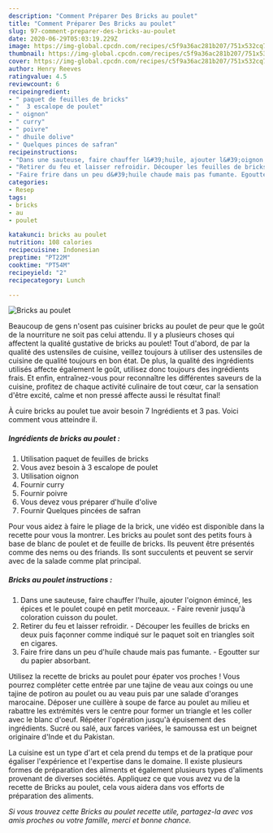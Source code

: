 ```yaml
---
description: "Comment Préparer Des Bricks au poulet"
title: "Comment Préparer Des Bricks au poulet"
slug: 97-comment-preparer-des-bricks-au-poulet
date: 2020-06-29T05:03:19.229Z
image: https://img-global.cpcdn.com/recipes/c5f9a36ac281b207/751x532cq70/bricks-au-poulet-photo-principale-de-la-recette.jpg
thumbnail: https://img-global.cpcdn.com/recipes/c5f9a36ac281b207/751x532cq70/bricks-au-poulet-photo-principale-de-la-recette.jpg
cover: https://img-global.cpcdn.com/recipes/c5f9a36ac281b207/751x532cq70/bricks-au-poulet-photo-principale-de-la-recette.jpg
author: Henry Reeves
ratingvalue: 4.5
reviewcount: 6
recipeingredient:
- " paquet de feuilles de bricks"
- "  3 escalope de poulet"
- " oignon"
- " curry"
- " poivre"
- " dhuile dolive"
- " Quelques pinces de safran"
recipeinstructions:
- "Dans une sauteuse, faire chauffer l&#39;huile, ajouter l&#39;oignon émincé, les épices et le poulet coupé en petit morceaux. Faire revenir jusqu&#39;à coloration cuisson du poulet."
- "Retirer du feu et laisser refroidir. Découper les feuilles de bricks en deux puis façonner comme indiqué sur le paquet soit en triangles soit en cigares."
- "Faire frire dans un peu d&#39;huile chaude mais pas fumante. Egoutter sur du papier absorbant."
categories:
- Resep
tags:
- bricks
- au
- poulet

katakunci: bricks au poulet 
nutrition: 108 calories
recipecuisine: Indonesian
preptime: "PT22M"
cooktime: "PT54M"
recipeyield: "2"
recipecategory: Lunch

---
```



![Bricks au poulet](https://img-global.cpcdn.com/recipes/c5f9a36ac281b207/751x532cq70/bricks-au-poulet-photo-principale-de-la-recette.jpg)

Beaucoup de gens n'osent pas cuisiner bricks au poulet de peur que le goût de la nourriture ne soit pas celui attendu. Il y a plusieurs choses qui affectent la qualité gustative de bricks au poulet! Tout d'abord, de par la qualité des ustensiles de cuisine, veillez toujours à utiliser des ustensiles de cuisine de qualité toujours en bon état. De plus, la qualité des ingrédients utilisés affecte également le goût, utilisez donc toujours des ingrédients frais. Et enfin, entraînez-vous pour reconnaître les différentes saveurs de la cuisine, profitez de chaque activité culinaire de tout cœur, car la sensation d'être excité, calme et non pressé affecte aussi le résultat final!

<!--inarticleads1-->

À cuire bricks au poulet tue avoir besoin 7 Ingrédients et 3 pas. Voici comment vous atteindre il.

##### Ingrédients de bricks au poulet :

1. Utilisation  paquet de feuilles de bricks
1. Vous avez besoin  à 3 escalope de poulet
1. Utilisation  oignon
1. Fournir  curry
1. Fournir  poivre
1. Vous devez vous préparer  d&#39;huile d&#39;olive
1. Fournir  Quelques pincées de safran


Pour vous aidez à faire le pliage de la brick, une vidéo est disponible dans la recette pour vous la montrer. Les bricks au poulet sont des petits fours à base de blanc de poulet et de feuille de bricks. Ils peuvent être présentés comme des nems ou des friands. Ils sont succulents et peuvent se servir avec de la salade comme plat principal. 

<!--inarticleads2-->

##### Bricks au poulet instructions :

1. Dans une sauteuse, faire chauffer l&#39;huile, ajouter l&#39;oignon émincé, les épices et le poulet coupé en petit morceaux. - Faire revenir jusqu&#39;à coloration cuisson du poulet.
1. Retirer du feu et laisser refroidir. - Découper les feuilles de bricks en deux puis façonner comme indiqué sur le paquet soit en triangles soit en cigares.
1. Faire frire dans un peu d&#39;huile chaude mais pas fumante. - Egoutter sur du papier absorbant.


Utilisez la recette de bricks au poulet pour épater vos proches ! Vous pourrez compléter cette entrée par une tajine de veau aux coings ou une tajine de potiron au poulet ou au veau puis par une salade d&#39;oranges marocaine. Déposer une cuillère à soupe de farce au poulet au milieu et rabattre les extrémités vers le centre pour former un triangle et les coller avec le blanc d&#39;oeuf. Répéter l&#39;opération jusqu&#39;à épuisement des ingrédients. Sucré ou salé, aux farces variées, le samoussa est un beignet originaire d&#39;Inde et du Pakistan. 

<!--inarticleads1-->

<p>
La cuisine est un type d'art et cela prend du temps et de la pratique pour égaliser l'expérience et l'expertise dans le domaine. Il existe plusieurs formes de préparation des aliments et également plusieurs types d'aliments provenant de diverses sociétés. Appliquez ce que vous avez vu de la recette de Bricks au poulet, cela vous aidera dans vos efforts de préparation des aliments.
</p>

<p>
<i>Si vous trouvez cette Bricks au poulet recette utile, partagez-la avec vos amis proches ou votre famille, merci et bonne chance.</i>
</p>
